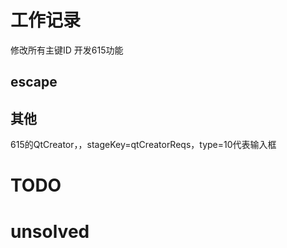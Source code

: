 # 工作记录
修改所有主键ID
开发615功能
## escape

## 其他
615的QtCreator，，stageKey=qtCreatorReqs，type=10代表输入框
# TODO


# unsolved

